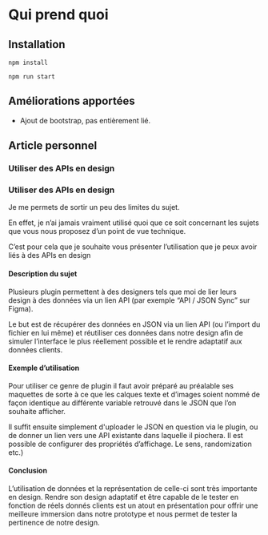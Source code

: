 # Qui prend quoi

## Installation

`npm install`

`npm run start`

## Améliorations apportées

- Ajout de bootstrap, pas entièrement lié. 

## Article personnel

### Utiliser des APIs en design  



### Utiliser des APIs en design 

Je me permets de sortir un peu des limites du sujet.

 En effet, je n’ai jamais vraiment utilisé quoi que ce soit concernant les sujets que vous nous proposez d’un point de vue technique. 

C’est pour cela que je souhaite vous présenter l’utilisation que je peux avoir liés à des APIs en design 

#### Description du sujet

Plusieurs plugin permettent à des designers tels que moi de lier leurs design à des données via un lien API (par exemple “API / JSON Sync” sur Figma). 

Le but est de récupérer des données en JSON via un lien API (ou l’import du fichier en lui même) et réutiliser ces données dans notre design afin de simuler l’interface le plus réellement possible et le rendre adaptatif aux données clients. 

#### Exemple d’utilisation

Pour utiliser ce genre de plugin il faut avoir préparé au préalable ses maquettes de sorte à ce que les calques texte et d’images soient nommé de façon identique au différente variable retrouvé dans le JSON que l’on souhaite afficher.

Il suffit ensuite simplement d'uploader le JSON en question via le plugin, ou de donner un lien vers une API existante dans laquelle il piochera. 
Il est possible de configurer des propriétés d’affichage. Le sens, randomization etc.)


#### Conclusion 


L’utilisation de données et la représentation de celle-ci sont très importante en design. Rendre son design adaptatif et être capable de le tester en fonction de réels donnés clients est un atout en présentation pour offrir une meilleure immersion dans notre prototype et nous permet de tester la pertinence de notre design. 
